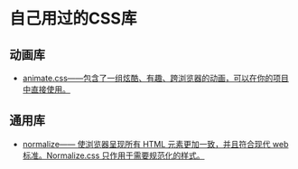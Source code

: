 # 自己用过的CSS库

## 动画库

- [animate.css——包含了一组炫酷、有趣、跨浏览器的动画，可以在你的项目中直接使用。](https://www.bootcdn.cn/animate.css/)

## 通用库

* [normalize—— 使浏览器呈现所有 HTML 元素更加一致，并且符合现代 web 标准。Normalize.css 只作用于需要规范化的样式。](https://www.bootcdn.cn/normalize/)

